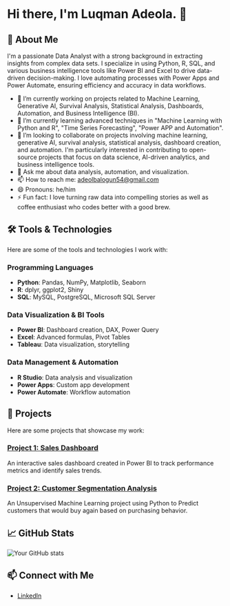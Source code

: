 # Hi there, I'm Luqman Adeola. 👋

## 🌟 About Me
I'm a passionate Data Analyst with a strong background in extracting insights from complex data sets. I specialize in using Python, R, SQL, and various business intelligence tools like Power BI and Excel to drive data-driven decision-making. I love automating processes with Power Apps and Power Automate, ensuring efficiency and accuracy in data workflows.

- 🔭 I’m currently working on projects related to Machine Learning, Generative AI, Survival Analysis, Statistical Analysis, Dashboards, Automation, and Business Intelligence (BI).
- 🌱 I’m currently learning advanced techniques in "Machine Learning with Python and R", "Time Series Forecasting", "Power APP and Automation".
- 👯 I’m looking to collaborate on projects involving machine learning, generative AI, survival analysis, statistical analysis, dashboard creation, and automation. I'm particularly interested in contributing to open-source projects that focus on data science, AI-driven analytics, and business intelligence tools.
- 💬 Ask me about data analysis, automation, and visualization.
- 📫 How to reach me: adeolbalogun54@gmail.com
- 😄 Pronouns: he/him
- ⚡ Fun fact: I love turning raw data into compelling stories as well as coffee enthusiast who codes better with a good brew.

## 🛠️ Tools & Technologies
Here are some of the tools and technologies I work with:

### Programming Languages
- **Python**: Pandas, NumPy, Matplotlib, Seaborn
- **R**: dplyr, ggplot2, Shiny
- **SQL**: MySQL, PostgreSQL, Microsoft SQL Server

### Data Visualization & BI Tools
- **Power BI**: Dashboard creation, DAX, Power Query
- **Excel**: Advanced formulas, Pivot Tables
- **Tableau**: Data visualization, storytelling

### Data Management & Automation
- **R Studio**: Data analysis and visualization
- **Power Apps**: Custom app development
- **Power Automate**: Workflow automation

## 🧰 Projects
Here are some projects that showcase my work:

### [Project 1: Sales Dashboard](https://github.com/yourusername/sales-dashboard)
An interactive sales dashboard created in Power BI to track performance metrics and identify sales trends.

### [Project 2: Customer Segmentation Analysis](https://github.com/Profbla2020/Customer-predictive-Model.git)
An Unsupervised Machine Learning project using Python to Predict customers that would buy again based on purchasing behavior.

## 📈 GitHub Stats
![Your GitHub stats](https://github-readme-stats.vercel.app/api?username=Profbla2020&show_icons=true&theme=radical)

## 📫 Connect with Me
- [LinkedIn](https://www.linkedin.com/public-profile/settings?lipi=urn%3Ali%3Apage%3Ad_flagship3_profile_self_edit_contact-info%3BhbAKzkQPQyabI0bHDN0%2Bgg%3D%3D)


